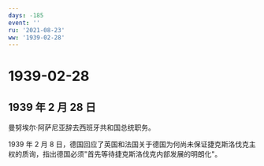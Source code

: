 ```yaml
---
days: -185
event: ''
ru: '2021-08-23'
ww: '1939-02-28'
---
```


# 1939-02-28

## 1939 年 2 月 28 日

曼努埃尔·阿萨尼亚辞去西班牙共和国总统职务。

1939 年 2 月 8
日，德国回应了英国和法国关于德国为何尚未保证捷克斯洛伐克主权的质询，指出德国必须"首先等待捷克斯洛伐克内部发展的明朗化"。